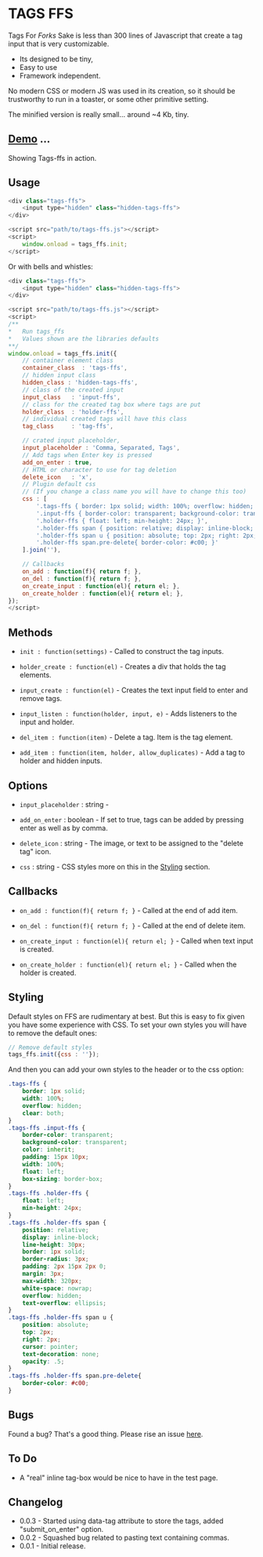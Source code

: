 
# TAGS FFS

Tags For _Forks_ Sake is less than 300 lines of Javascript that create a tag input that is very customizable. 

- Its designed to be tiny, 
- Easy to use
- Framework independent. 

No modern CSS or modern JS was used in its creation, so it should be trustworthy to run in a toaster, or some other primitive setting.

The minified version is really small... around ~4 Kb, tiny.

## [Demo](https://code.patxipierce.com/tags-ffs/tests.html) ...

Showing Tags-ffs in action.

## Usage

```js
<div class="tags-ffs">
    <input type="hidden" class="hidden-tags-ffs">
</div>

<script src="path/to/tags-ffs.js"></script>
<script>
    window.onload = tags_ffs.init;
</script>
```

Or with bells and whistles:

```js
<div class="tags-ffs">
    <input type="hidden" class="hidden-tags-ffs">
</div>

<script src="path/to/tags-ffs.js"></script>
<script>
/**
*   Run tags_ffs
*   Values shown are the libraries defaults
**/
window.onload = tags_ffs.init({
    // container element class
    container_class  : 'tags-ffs',
    // hidden input class
    hidden_class : 'hidden-tags-ffs',
    // class of the created input
    input_class   : 'input-ffs',
    // class for the created tag box where tags are put
    holder_class  : 'holder-ffs',
    // individual created tags will have this class
    tag_class     : 'tag-ffs',

    // crated input placeholder,
    input_placeholder : 'Comma, Separated, Tags',
    // Add tags when Enter key is pressed
    add_on_enter : true,
    // HTML or character to use for tag deletion
    delete_icon   : 'x',
    // Plugin default css 
    // (If you change a class name you will have to change this too)
    css : [
        '.tags-ffs { border: 1px solid; width: 100%; overflow: hidden; clear: both; }',
        '.input-ffs { border-color: transparent; background-color: transparent; color: inherit; padding: 15px 10px; width: 100%; float: left; box-sizing: border-box; }',
        '.holder-ffs { float: left; min-height: 24px; }',
        '.holder-ffs span { position: relative; display: inline-block; line-height: 30px; border: 1px solid; border-radius: 3px; padding: 2px 15px 2px 0; margin: 3px; max-width: 320px; white-space: nowrap; overflow: hidden; text-overflow: ellipsis; }',
        '.holder-ffs span u { position: absolute; top: 2px; right: 2px; cursor: pointer; text-decoration: none; opacity: .5; }',
        '.holder-ffs span.pre-delete{ border-color: #c00; }'
    ].join(''),

    // Callbacks
    on_add : function(f){ return f; },
    on_del : function(f){ return f; },
    on_create_input : function(el){ return el; },
    on_create_holder : function(el){ return el; },
});
</script>
```

## Methods

- `init : function(settings)` - Called to construct the tag inputs.

- `holder_create : function(el)` - Creates a div that holds the tag elements.

- `input_create : function(el)` - Creates the text input field to enter and remove tags.

- `input_listen : function(holder, input, e)` - Adds listeners to the input and holder.

- `del_item : function(item)` - Delete a tag. Item is the tag element.

- `add_item : function(item, holder, allow_duplicates)` - Add a tag to holder and hidden inputs.

## Options

- `input_placeholder` : string - 

- `add_on_enter` : boolean - If set to true, tags can be added by pressing enter as well as by comma.

- `delete_icon` : string - The image, or text to be assigned to the "delete tag" icon.

- `css` : string - CSS styles more on this in the [Styling](#styling) section.

## Callbacks

- `on_add : function(f){ return f; }` - Called at the end of add item.

- `on_del : function(f){ return f; }` - Called at the end of delete item.

- `on_create_input : function(el){ return el; }` - Called when text input is created.

- `on_create_holder : function(el){ return el; }` - Called when the holder is created.

## Styling

Default styles on FFS are rudimentary at best. But this is easy to fix given you have some experience with CSS. To set your own styles you will have to remove the default ones:

```js
// Remove default styles
tags_ffs.init({css : ''});

```

And then you can add your own styles to the header or to the css option:

```css
.tags-ffs {
    border: 1px solid;
    width: 100%;
    overflow: hidden;
    clear: both;
}
.tags-ffs .input-ffs {
    border-color: transparent;
    background-color: transparent;
    color: inherit;
    padding: 15px 10px;
    width: 100%;
    float: left;
    box-sizing: border-box;
}
.tags-ffs .holder-ffs {
    float: left;
    min-height: 24px;
}
.tags-ffs .holder-ffs span {
    position: relative;
    display: inline-block;
    line-height: 30px;
    border: 1px solid;
    border-radius: 3px;
    padding: 2px 15px 2px 0;
    margin: 3px;
    max-width: 320px;
    white-space: nowrap;
    overflow: hidden;
    text-overflow: ellipsis;
}
.tags-ffs .holder-ffs span u {
    position: absolute;
    top: 2px;
    right: 2px;
    cursor: pointer;
    text-decoration: none;
    opacity: .5;
}
.tags-ffs .holder-ffs span.pre-delete{
    border-color: #c00;
}
```

## Bugs

Found a bug? That's a good thing. Please rise an issue [here](https://github.com/patxipierce/tags-ffs/issues).

## To Do

- A "real" inline tag-box would be nice to have in the test page.

## Changelog

- 0.0.3 - Started using data-tag attribute to store the tags, added "submit_on_enter" option.
- 0.0.2 - Squashed bug related to pasting text containing commas.
- 0.0.1 - Initial release.